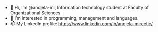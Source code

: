 - 👋 Hi, I’m @andjela-mi, Information technology student at Faculty of Organizational Sciences.
- 👀 I’m interested in programming, management and languages.
- 📫 My LinkedIn profile: https://www.linkedin.com/in/andjela-mircetic/

<!---
andjela-mi/andjela-mi is a ✨ special ✨ repository because its `README.md` (this file) appears on your GitHub profile.
You can click the Preview link to take a look at your changes.
--->
